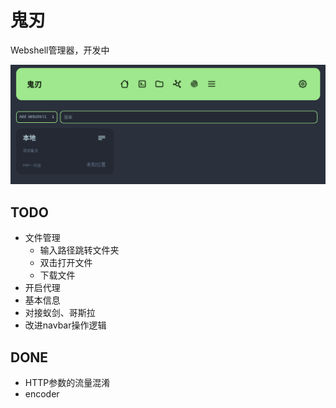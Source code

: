 # 鬼刃

Webshell管理器，开发中

![preview](assets/preview.png)

## TODO

- 文件管理
  - 输入路径跳转文件夹
  - 双击打开文件
  - 下载文件
- 开启代理
- 基本信息
- 对接蚁剑、哥斯拉
- 改进navbar操作逻辑

## DONE

- HTTP参数的流量混淆
- encoder